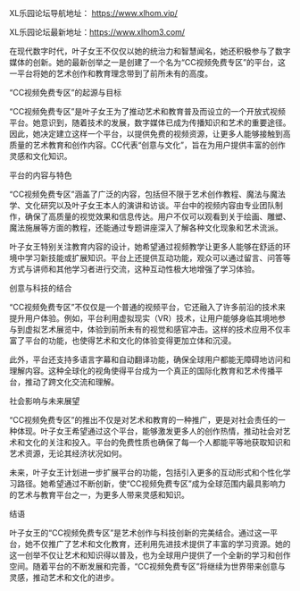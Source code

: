 XL乐园论坛导航地址： https://www.xlhom.vip/

XL乐园论坛最新地址：https://www.xlhom3.com/

在现代数字时代，叶子女王不仅仅以她的统治力和智慧闻名，她还积极参与了数字媒体的创新。她的最新创举之一是创建了一个名为“CC视频免费专区”的平台，这一平台将她的艺术创作和教育理念带到了前所未有的高度。

“CC视频免费专区”的起源与目标

“CC视频免费专区”是叶子女王为了推动艺术和教育普及而设立的一个开放式视频平台。她意识到，随着技术的发展，数字媒体已成为传播知识和艺术的重要途径。因此，她决定建立这样一个平台，以提供免费的视频资源，让更多人能够接触到高质量的艺术教育和创作内容。CC代表“创意与文化”，旨在为用户提供丰富的创作灵感和文化知识。

平台的内容与特色

“CC视频免费专区”涵盖了广泛的内容，包括但不限于艺术创作教程、魔法与魔法学、文化研究以及叶子女王本人的演讲和访谈。平台中的视频内容由专业团队制作，确保了高质量的视觉效果和信息传达。用户不仅可以观看到关于绘画、雕塑、魔法施展等方面的教程，还能通过专题讲座深入了解各种文化现象和艺术流派。

叶子女王特别关注教育内容的设计，她希望通过视频教学让更多人能够在舒适的环境中学习新技能或扩展知识。平台上还提供互动功能，观众可以通过留言、问答等方式与讲师和其他学习者进行交流，这种互动性极大地增强了学习体验。

创意与科技的结合

“CC视频免费专区”不仅仅是一个普通的视频平台，它还融入了许多前沿的技术来提升用户体验。例如，平台利用虚拟现实（VR）技术，让用户能够身临其境地参与到虚拟艺术展览中，体验到前所未有的视觉和感官冲击。这样的技术应用不仅丰富了平台的功能，也使得艺术和文化的体验变得更加立体和沉浸。

此外，平台还支持多语言字幕和自动翻译功能，确保全球用户都能无障碍地访问和理解内容。这种全球化的视角使得平台成为一个真正的国际化教育和艺术传播平台，推动了跨文化交流和理解。

社会影响与未来展望

“CC视频免费专区”的推出不仅是对艺术和教育的一种推广，更是对社会责任的一种体现。叶子女王希望通过这个平台，能够激发更多人的创作热情，推动社会对艺术和文化的关注和投入。平台的免费性质也确保了每一个人都能平等地获取知识和艺术资源，无论其经济状况如何。

未来，叶子女王计划进一步扩展平台的功能，包括引入更多的互动形式和个性化学习路径。她希望通过不断创新，使“CC视频免费专区”成为全球范围内最具影响力的艺术与教育平台之一，为更多人带来灵感和知识。

结语

叶子女王的“CC视频免费专区”是艺术创作与科技创新的完美结合。通过这一平台，她不仅推广了艺术和文化教育，还利用先进技术提供了丰富的学习资源。她的这一创举不仅让艺术和知识得以普及，也为全球用户提供了一个全新的学习和创作空间。随着平台的不断发展和完善，“CC视频免费专区”将继续为世界带来创意与灵感，推动艺术和文化的进步。
